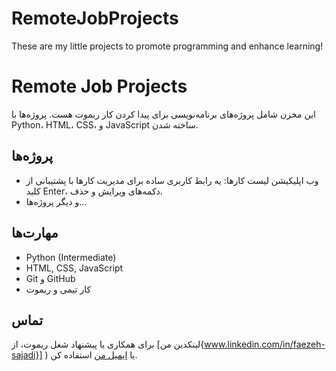 # RemoteJobProjects

These are my little projects to promote programming and enhance learning!

# Remote Job Projects

این مخزن شامل پروژه‌های برنامه‌نویسی برای پیدا کردن کار ریموت هست. پروژه‌ها با Python، HTML، CSS، و JavaScript ساخته شدن.

## پروژه‌ها

- وب اپلیکیشن لیست کارها: یه رابط کاربری ساده برای مدیریت کارها با پشتیبانی از کلید Enter، دکمه‌های ویرایش و حذف.
- و دیگر پروژه‌ها...

## مهارت‌ها

- Python (Intermediate)
- HTML, CSS, JavaScript
- Git و GitHub
- کار تیمی و ریموت

## تماس

برای همکاری یا پیشنهاد شغل ریموت، از [لینکدین من{www.linkedin.com/in/faezeh-sajadi}] ) یا [ایمیل من](a2r,sahar@gmail.com) استفاده کن.
